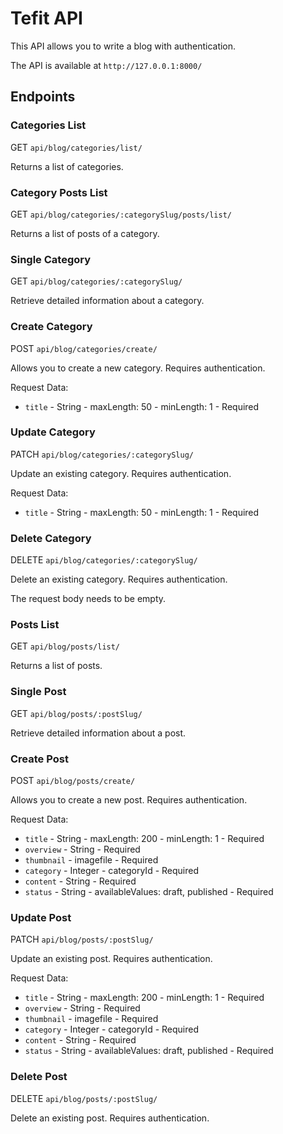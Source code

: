 # Tefit API #

This API allows you to write a blog with authentication.

The API is available at `http://127.0.0.1:8000/`

## Endpoints ##

### Categories List ###

GET `api/blog/categories/list/`

Returns a list of categories.

### Category Posts List ###

GET `api/blog/categories/:categorySlug/posts/list/`

Returns a list of posts of a category.

### Single Category ###

GET `api/blog/categories/:categorySlug/`

Retrieve detailed information about a category.

### Create Category ###

POST `api/blog/categories/create/`

Allows you to create a new category. Requires authentication.

Request Data:

 - `title` - String - maxLength: 50 - minLength: 1 - Required
 
### Update Category ###

PATCH `api/blog/categories/:categorySlug/`

Update an existing category. Requires authentication.

Request Data:

 - `title` - String - maxLength: 50 - minLength: 1 - Required

### Delete Category ###

DELETE `api/blog/categories/:categorySlug/`

Delete an existing category. Requires authentication.

The request body needs to be empty.

### Posts List ###

GET `api/blog/posts/list/`

Returns a list of posts.

### Single Post ###

GET `api/blog/posts/:postSlug/`

Retrieve detailed information about a post.

### Create Post ###

POST `api/blog/posts/create/`

Allows you to create a new post. Requires authentication.

Request Data:

 - `title` - String - maxLength: 200 - minLength: 1 - Required
 - `overview` - String - Required
 - `thumbnail` - imagefile - Required
 - `category` - Integer - categoryId - Required
 - `content` - String - Required
 - `status` - String - availableValues: draft, published - Required
 
### Update Post ###

PATCH `api/blog/posts/:postSlug/`

Update an existing post. Requires authentication.

Request Data:

 - `title` - String - maxLength: 200 - minLength: 1 - Required
 - `overview` - String - Required
 - `thumbnail` - imagefile - Required
 - `category` - Integer - categoryId - Required
 - `content` - String - Required
 - `status` - String - availableValues: draft, published - Required

### Delete Post ###

DELETE `api/blog/posts/:postSlug/`

Delete an existing post. Requires authentication.
